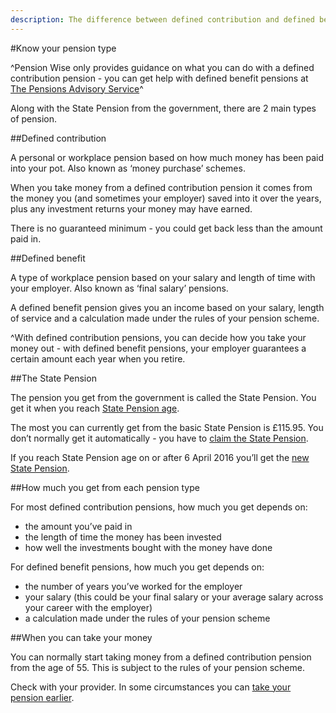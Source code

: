 ```yaml
---
description: The difference between defined contribution and defined benefit pensions and information on the State Pension.
---
```


#Know your pension type

^Pension Wise only provides guidance on what you can do with a defined contribution pension - you can get help with defined benefit pensions at [The Pensions Advisory Service](http://www.pensionsadvisoryservice.org.uk)^

Along with the State Pension from the government, there are 2 main types of pension.

##Defined contribution

A personal or workplace pension based on how much money has been paid into your pot. Also known as ‘money purchase’ schemes.

When you take money from a defined contribution pension it comes from the money you (and sometimes your employer) saved into it over the years, plus any investment returns your money may have earned.

There is no guaranteed minimum - you could get back less than the amount paid in.

##Defined benefit

A type of workplace pension based on your salary and length of time with your employer. Also known as ‘final salary’ pensions.

A defined benefit pension gives you an income based on your salary, length of service and a calculation made under the rules of your pension scheme.

^With defined contribution pensions, you can decide how you take your money out - with defined benefit pensions, your employer guarantees a certain amount each year when you retire.

##The State Pension

The pension you get from the government is called the State Pension. You get it when you reach [State Pension age](https://www.gov.uk/calculate-state-pension/y/age).

The most you can currently get from the basic State Pension is £115.95. You don’t normally get it automatically - you have to [claim the State Pension](https://www.gov.uk/state-pension/how-to-claim).

If you reach State Pension age on or after 6 April 2016 you’ll get the [new State Pension](https://www.gov.uk/new-state-pension).

##How much you get from each pension type

For most defined contribution pensions, how much you get depends on:

- the amount you’ve paid in
- the length of time the money has been invested
- how well the investments bought with the money have done

For defined benefit pensions, how much you get depends on:

- the number of years you’ve worked for the employer
- your salary (this could be your final salary or your average salary across your career with the employer)
- a calculation made under the rules of your pension scheme

##When you can take your money

You can normally start taking money from a defined contribution pension from the age of 55. This is subject to the rules of your pension scheme.

Check with your provider. In some circumstances you can [take your pension earlier](https://www.gov.uk/early-retirement-pension/personal-and-workplace-pensions).
